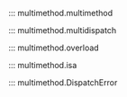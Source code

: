 ::: multimethod.multimethod

::: multimethod.multidispatch

::: multimethod.overload

::: multimethod.isa

::: multimethod.DispatchError
